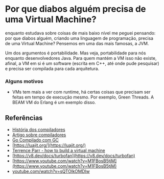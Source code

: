 # Por que diabos alguém precisa de uma Virtual Machine?

enquanto estudava sobre coisas de mais baixo nível me peguei pensando: por que diabos alguém, criando uma linguagem de
programação, precisa de uma Virtual Machine? Pensemos em uma das mais famosas, a JVM.

Um dos argumentos é portabilidade. Mas veja, portabilidade para nós enquanto desenvolvedores Java. Para quem mantém a VM
isso não existe, afinal, a VM em si é um software (escrita em C++, até onde pude pesquisar) e precisa ser compilada para cada arquitetura.


### Alguns motivos

- VMs tem mais a ver com runtime, há certas coisas que precisam ser feitas em tempo de execução mesmo. Por exemplo,
    Green Threads. A BEAM VM do Erlang é um exemplo disso.

## Referências

- [História dos compiladores](https://en.wikipedia.org/wiki/History_of_compiler_construction#:~:text=The%20first%20implemented%20compiler%20was,modern%20notion%20of%20a%20compiler.)
- [Artigo sobre compiladores](https://www.itu.dk/~sestoft/boehmthesis/boehm.pdf)
- [Go Compilado com GC](https://stackoverflow.com/questions/32186342/how-does-golangs-garbage-collector-work-when-compiled)
- [https://luajit.org/](https://luajit.org/)
- [Terrence Parr - how to build a virtual machine](https://www.youtube.com/watch?v=OjaAToVkoTw)
- [https://v8.dev/docs/turbofan](https://v8.dev/docs/turbofan)
- [https://www.youtube.com/watch?v=M1FBosB5tjM](https://www.youtube.com/watch?v=M1FBosB5tjM)
- [youtube.com/watch?v=sQTOIkOMDIw](https://www.youtube.com/watch?v=sQTOIkOMDIw)

